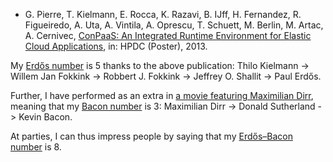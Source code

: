 * G. Pierre, T. Kielmann, E. Rocca, K. Razavi, B. IJff, H. Fernandez, R. Figueiredo, A. Uta, A. Vintila, A. Oprescu, T. Schuett, M. Berlin, M. Artac, A. Cernivec, [ConPaaS: An Integrated Runtime Environment for Elastic Cloud Applications](http://www.cs.vu.nl/~kaveh/pubs/pdf/hpdc13-conpaas-poster.pdf), in: HPDC (Poster), 2013.

My [Erdős number](https://en.wikipedia.org/wiki/Erd%C5%91s_number) is 5 thanks
to the above publication: Thilo Kielmann -&gt; Willem Jan Fokkink -&gt; Robbert
J.  Fokkink -&gt; Jeffrey O. Shallit -&gt; Paul Erdős.

Further, I have performed as an extra in [a movie featuring  Maximilian
Dirr](https://www.imdb.com/title/tt1754841/), meaning that my [Bacon
number](https://en.wikipedia.org/wiki/Six_Degrees_of_Kevin_Bacon#Bacon_numbers)
is 3: Maximilian Dirr -&gt; Donald Sutherland -&gt; Kevin Bacon.

At parties, I can thus impress people by saying that my [Erdős–Bacon
number](https://en.wikipedia.org/wiki/Erd%C5%91s%E2%80%93Bacon_number) is 8.
